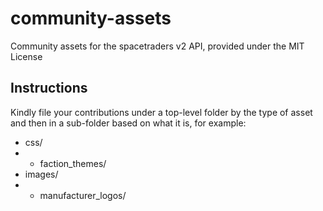 # community-assets
Community assets for the spacetraders v2 API, provided under the MIT License

## Instructions

Kindly file your contributions under a top-level folder by the type of asset and then in a sub-folder based on what it is, for example:

- css/
- - faction_themes/
- images/
- - manufacturer_logos/
